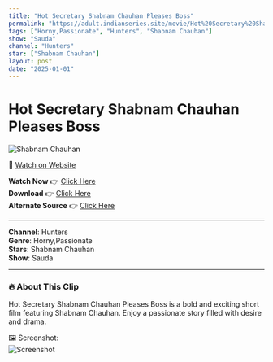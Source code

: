 ```yaml
---
title: "Hot Secretary Shabnam Chauhan Pleases Boss"
permalink: "https://adult.indianseries.site/movie/Hot%20Secretary%20Shabnam%20Chauhan%20Pleases%20Boss"
tags: ["Horny,Passionate", "Hunters", "Shabnam Chauhan"]
show: "Sauda"
channel: "Hunters"
star: ["Shabnam Chauhan"]
layout: post
date: "2025-01-01"
---
```


# Hot Secretary Shabnam Chauhan Pleases Boss

![Shabnam Chauhan](https://shorts.desisins.com/wp-content/uploads/2024/06/Sauda-Hunters-Sabhnam-Chauhan-DesiSins.com_.jpg)

🔗 [Watch on Website](https://adult.indianseries.site/movie/Hot%20Secretary%20Shabnam%20Chauhan%20Pleases%20Boss)

**Watch Now** 👉 [Click Here](https://adult.indianseries.site/movie/Hot%20Secretary%20Shabnam%20Chauhan%20Pleases%20Boss)  
**Download** 👉 [Click Here](https://adult.indianseries.site/movie/Hot%20Secretary%20Shabnam%20Chauhan%20Pleases%20Boss)  
**Alternate Source** 👉 [Click Here](https://adult.indianseries.site/movie/Hot%20Secretary%20Shabnam%20Chauhan%20Pleases%20Boss)

---

**Channel**: Hunters  
**Genre**: Horny,Passionate  
**Stars**: Shabnam Chauhan  
**Show**: Sauda

---

### 🔥 About This Clip

Hot Secretary Shabnam Chauhan Pleases Boss is a bold and exciting short film featuring Shabnam Chauhan. Enjoy a passionate story filled with desire and drama.
 
🖼️ Screenshot:  
![Screenshot](https://shorts.desisins.com/wp-content/uploads/2024/06/Sauda-Hunters-Sabhnam-Chauhan-DesiSins.com_.jpg)
